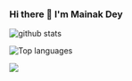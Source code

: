 ### Hi there 👋 I'm Mainak Dey 



![github stats](https://github-readme-stats.vercel.app/api?username=Mainakdey1)

![Top languages](https://github-readme-stats.vercel.app/api/top-langs/?username=Mainakdey1)

<img
  src="https://github-readme-stats.vercel.app/api/top-langs/?username=Mainakdey1"
/>
